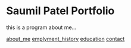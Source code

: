 # Saumil Patel Portfolio

this is a program about me... 

[about_me](index)
[emplyment_history](employment)
[education](education)
[contact](contact)
